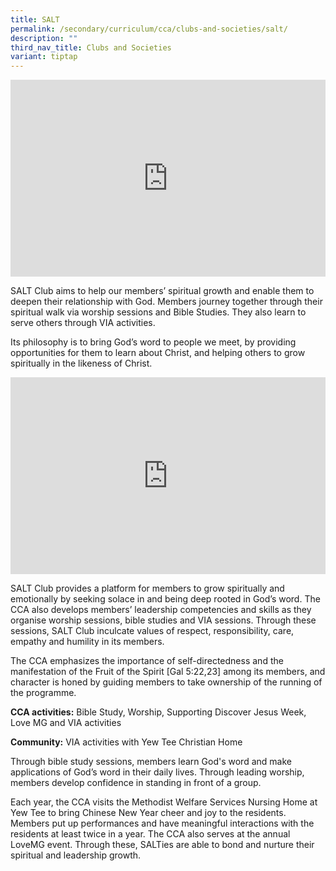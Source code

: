 ```yaml
---
title: SALT
permalink: /secondary/curriculum/cca/clubs-and-societies/salt/
description: ""
third_nav_title: Clubs and Societies
variant: tiptap
---
```

<div class="iframe-wrapper">
<iframe height="315" width="100%" allowfullscreen="true" frameborder="0" src="https://www.youtube.com/embed/ueZR3-75_gY"></iframe>
</div>
<p>SALT Club aims to help our members’ spiritual growth and enable them to
deepen their relationship with God. Members journey together through their
spiritual walk via worship sessions and Bible Studies. They also learn
to serve others through VIA activities.</p>
<p>Its philosophy is to bring God’s word to people we meet, by providing
opportunities for them to learn about Christ, and helping others to grow
spiritually in the likeness of Christ.</p>
<div class="iframe-wrapper">
<iframe height="315" width="100%" allowfullscreen="true" frameborder="0" src="https://docs.google.com/presentation/d/e/2PACX-1vRHGB7ACYIKOABSlsLdzd-lE-EDNvu0yKOWMHnv0S2qF5PGw7BDFUChMGZphxyEI4CiBDkP8O3ZlHcB/embed?start=true&amp;loop=true&amp;delayms=3000"></iframe>
</div>
<p>SALT Club provides a platform for members to grow spiritually and emotionally
by seeking solace in and being deep rooted in God’s word. The CCA also
develops members’ leadership competencies and skills as they organise worship
sessions, bible studies and VIA sessions. Through these sessions, SALT
Club inculcate values of respect, responsibility, care, empathy and humility
in its members.</p>
<p>The CCA emphasizes the importance of self-directedness and the manifestation
of the Fruit of the Spirit [Gal 5:22,23] among its members, and character
is honed by guiding members to take ownership of the running of the programme.</p>
<p><strong>CCA activities:</strong>&nbsp;Bible Study, Worship, Supporting
Discover Jesus Week, Love MG and VIA activities</p>
<p><strong>Community:</strong>&nbsp;VIA activities with Yew Tee Christian
Home</p>
<p>Through bible study sessions, members learn God's word and make applications
of God’s word in their daily lives. Through leading worship, members develop
confidence in standing in front of a group.</p>
<p>Each year, the CCA visits the Methodist Welfare Services Nursing Home
at Yew Tee to bring Chinese New Year cheer and joy to the residents. Members
put up performances and have meaningful interactions with the residents
at least twice in a year. The CCA also serves at the annual LoveMG event.
Through these, SALTies are able to bond and nurture their spiritual and
leadership growth.</p>
<p></p>